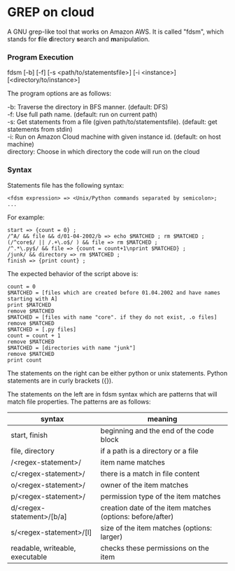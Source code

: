# GREP on cloud

A GNU grep-like tool that works on Amazon AWS. It is called "fdsm", which stands for **f**ile **d**irectory **s**earch and **m**anipulation.

### Program Execution
  fdsm [-b] [-f] [-s <path/to/statementsfile>] [-i \<instance\>] [\<directory/to/instance\>]
  
The program options are as follows:

  -b: Traverse the directory in BFS manner. (default: DFS)\
  -f: Use full path name. (default: run on current path)\
  -s: Get statements from a file (given path/to/statementsfile). (default: get statements from stdin)\
  -i: Run on Amazon Cloud machine with given instance id. (default: on host machine)\
  directory: Choose in which directory the code will run on the cloud
### Syntax

Statements file has the following syntax:

    <fdsm expression> => <Unix/Python commands separated by semicolon>;
    ...
    
For example:

    start => {count = 0} ;
    /^A/ && file && d/01-04-2002/b => echo $MATCHED ; rm $MATCHED ;
    (/^core$/ || /.+\.o$/ ) && file => rm $MATCHED ;
    /^.*\.py$/ && file => {count = count+1\nprint $MATCHED} ;
    /junk/ && directory => rm $MATCHED ;
    finish => {print count} ;
    
The expected behavior of the script above is:
    
    count = 0
    $MATCHED = [files which are created before 01.04.2002 and have names starting with A]
    print $MATCHED
    remove $MATCHED
    $MATCHED = [files with name "core". if they do not exist, .o files]
    remove $MATCHED
    $MATCHED = [.py files] 
    count = count + 1
    remove $MATCHED
    $MATCHED = [directories with name "junk"]
    remove $MATCHED
    print count
    
The statements on the right can be either python or unix statements. Python statements are in curly brackets ({}). 

The statements on the left are in fdsm syntax which are patterns that will match file properties. The patterns are as follows:
    
syntax | meaning 
---|---
start, finish | beginning and the end of the code block
file, directory | if a path is a directory or a file
/\<regex-statement\>/ | item name matches
c/\<regex-statement\>/ | there is a match in file content
o/\<regex-statement\>/ | owner of the item matches
p/\<regex-statement\>/ | permission type of the item matches
d/\<regex-statement\>/[b/a] | creation date of the item matches (options: before/after)
s/\<regex-statement\>/[l] | size of the item matches (options: larger)
readable, writeable, executable | checks these permissions on the item

    
    
    
